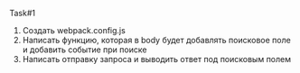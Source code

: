 Task#1

1. Создать webpack.config.js
2. Написать функцию, которая в body будет добавлять поисковое поле и добавить событие при поиске
3. Написать отправку запроса и выводить ответ под поисковым полем

